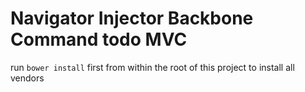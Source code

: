 Navigator Injector Backbone Command todo MVC
=========================================
run ```bower install``` first from within the root of this project to install all vendors